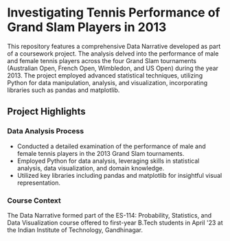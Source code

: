 # Investigating Tennis Performance of Grand Slam Players in 2013

This repository features a comprehensive Data Narrative developed as part of a coursework project. The analysis delved into the performance of male and female tennis players across the four Grand Slam tournaments (Australian Open, French Open, Wimbledon, and US Open) during the year 2013. The project employed advanced statistical techniques, utilizing Python for data manipulation, analysis, and visualization, incorporating libraries such as pandas and matplotlib.

## Project Highlights

### Data Analysis Process
- Conducted a detailed examination of the performance of male and female tennis players in the 2013 Grand Slam tournaments.
- Employed Python for data analysis, leveraging skills in statistical analysis, data visualization, and domain knowledge.
- Utilized key libraries including pandas and matplotlib for insightful visual representation.

### Course Context
The Data Narrative formed part of the ES-114: Probability, Statistics, and Data Visualization course offered to first-year B.Tech students in April '23 at the Indian Institute of Technology, Gandhinagar.
